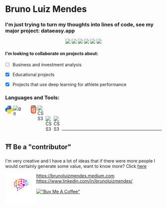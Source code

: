 # Bruno Luiz Mendes 
### I'm just trying to turn my thoughts into lines of code, see my major project: dataeasy.app 


  <p align=center>
    <a target="_blank" href="#" title="python"><img src="https://img.shields.io/static/v1?label=Python&message=aways&color=success"></a>
  <a target="_blank" href="#" title="student"><img src="https://img.shields.io/static/v1?label=MIT&message=Student&color=informational"></a>
  <a target="_blank" href="#" title="time"><img src="https://img.shields.io/static/v1?label=Free Time &message=10(%)&color=critical"></a>
  <a target="_blank" href="#" title="time"><img src="https://img.shields.io/twitter/url?url=https%3A%2F%2Fgithub.com%2Fblmendes%2FMy-Basketball-Shots-AI"></a>
  <a target="_blank" href="#" title="brunoluizmendes"><img src="https://img.shields.io/badge/-brunoluizmendes-blue?style=flat-square&logo=Linkedin&logoColor=white&link=https://www.linkedin.com/in/brunoluizmendes/"></a>
    <a target="_blank" href="#" title="brunoluizmendes"><img src="https://img.shields.io/github/followers/blmendes?label=follow&style=social"></a>
  

#### I'm looking to collaborate on projects about:
- [ ] Business and investment analysis
- [X] Educational projects
- [X] Projects that use deep learning for athlete performance


  

### Languages and Tools:



<a href="https://www.python.org" target="_blank"> <img align="left" alt="Python" width="26px" src="https://github.com/Aakarsh-B/trying-repos/blob/master/python-5.svg?raw=true"/> </a>
<a href="https://git-scm.com/" target="_blank"> <img align="left" alt="git" width="26px" src="https://www.vectorlogo.zone/logos/git-scm/git-scm-icon.svg"/> </a>
<img align="left" alt="GitHub" width="26px" src="https://github.com/Aakarsh-B/trying-repos/blob/master/github.svg" />
  <a href="https://www.w3.org/html/" target="_blank"><img align="left" alt="HTML5" width="26px" src="https://raw.githubusercontent.com/github/explore/80688e429a7d4ef2fca1e82350fe8e3517d3494d/topics/html/html.png" /></a>
<a href="https://www.w3schools.com/sql/" target="_blank"><img align="left" alt="CSS3" width="26px" src="https://upload.wikimedia.org/wikipedia/commons/2/29/Postgresql_elephant.svg" /></a> <br><br>
  <a href="https://airflow.apache.org/docs/" target="_blank"><img align="left" alt="CSS3" width="26px" src="https://upload.wikimedia.org/wikipedia/commons/d/de/AirflowLogo.png" /></a> 
<a href="https://www.aws.com/" target="_blank"><img align="left" alt="CSS3" width="26px" src="https://upload.wikimedia.org/wikipedia/commons/9/93/Amazon_Web_Services_Logo.svg" /></a>  

<br />

---

  
  ## ⛩ Be a "contributor" <br>

I'm very creative and I have a lot of ideas that if there were more people I would certainly generate some value, want to know more? Click [here](CONTRIBUTING.md)<br>
  
 
  
</p>
  <p align=center>
 <img width="100px" src="https://raw.githubusercontent.com/dataeasy-digital/dataeasy/main/dataset/untitled.svg" align="left" alt="GitHub Readme Stats" />
</p>  
  
https://brunoluizmendes.medium.com
<br>
https://www.linkedin.com/in/brunoluizmendes/
<br><br>
[!["Buy Me A Coffee"](https://www.buymeacoffee.com/assets/img/custom_images/orange_img.png)](https://www.buymeacoffee.com/brunoluizmendes)
  


